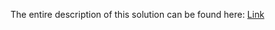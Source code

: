 The entire description of this solution can be found here: [Link](https://medium.com/@tamber/openshift-certificates-101-certificate-expiration-alerting-automation-7f3c280bc4e1)

